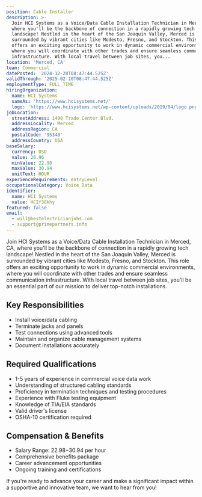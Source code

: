 ```yaml
---
position: Cable Installer
description: >-
  Join HCI Systems as a Voice/Data Cable Installation Technician in Merced, CA,
  where you'll be the backbone of connection in a rapidly growing tech
  landscape! Nestled in the heart of the San Joaquin Valley, Merced is
  surrounded by vibrant cities like Modesto, Fresno, and Stockton. This role
  offers an exciting opportunity to work in dynamic commercial environments,
  where you will coordinate with other trades and ensure seamless communication
  infrastructure. With local travel between job sites, you...
location: 'Merced, CA'
team: Commercial
datePosted: '2024-12-28T08:47:44.525Z'
validThrough: '2025-02-10T08:47:44.525Z'
employmentType: FULL_TIME
hiringOrganization:
  name: HCI Systems
  sameAs: 'https://www.hcisystems.net/'
  logo: 'https://www.hcisystems.net/wp-content/uploads/2019/04/logo.png'
jobLocation:
  streetAddress: 1490 Trade Center Blvd.
  addressLocality: Merced
  addressRegion: CA
  postalCode: '95340'
  addressCountry: USA
baseSalary:
  currency: USD
  value: 26.96
  minValue: 22.98
  maxValue: 30.94
  unitText: HOUR
experienceRequirements: entryLevel
occupationalCategory: Voice Data
identifier:
  name: HCI Systems
  value: HCIf38khy
featured: false
email:
  - will@bestelectricianjobs.com
  - support@primepartners.info
---
```




Join HCI Systems as a Voice/Data Cable Installation Technician in Merced, CA, where you'll be the backbone of connection in a rapidly growing tech landscape! Nestled in the heart of the San Joaquin Valley, Merced is surrounded by vibrant cities like Modesto, Fresno, and Stockton. This role offers an exciting opportunity to work in dynamic commercial environments, where you will coordinate with other trades and ensure seamless communication infrastructure. With local travel between job sites, you'll be an essential part of our mission to deliver top-notch installations.

## Key Responsibilities
- Install voice/data cabling
- Terminate jacks and panels
- Test connections using advanced tools
- Maintain and organize cable management systems
- Document installations accurately

## Required Qualifications
- 1-5 years of experience in commercial voice data work
- Understanding of structured cabling standards
- Proficiency in termination techniques and testing procedures
- Experience with Fluke testing equipment
- Knowledge of TIA/EIA standards
- Valid driver's license
- OSHA-10 certification required

## Compensation & Benefits
- Salary Range: $22.98-$30.94 per hour
- Comprehensive benefits package
- Career advancement opportunities
- Ongoing training and certifications

If you're ready to advance your career and make a significant impact within a supportive and innovative team, we want to hear from you!
